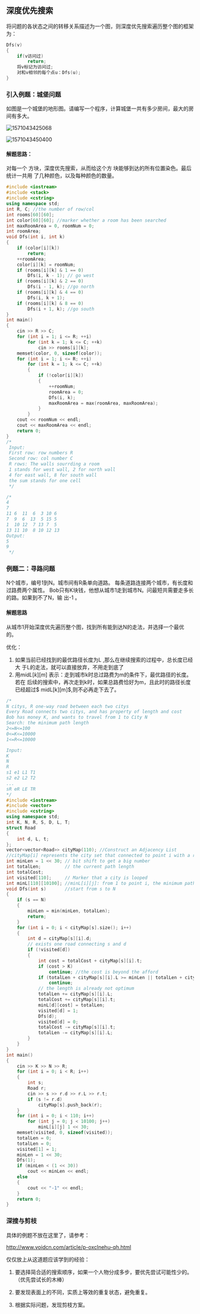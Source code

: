 ## 深度优先搜索

将问题的各状态之间的转移关系描述为一个图，则深度优先搜索遍历整个图的框架为：

```cpp
Dfs(v)
{
    if(v访问过)
        return;
    将v标记为访问过;
    对和v相邻的每个点u：Dfs(u);
}
```

### 引入例题：城堡问题

如图是一个城堡的地形图。请编写一个程序，计算城堡一共有多少房间，最大的房间有多大。

![1571043425068](READ.ME.assets/1571043425068.png)

![1571043450400](READ.ME.assets/1571043450400.png)

#### 解题思路：

 对每一个 方块，深度优先搜索，从而给这个方 块能够到达的所有位置染色。最后统计一共用 了几种颜色，以及每种颜色的数量。 



```cpp
#include <iostream>
#include <stack>
#include <cstring>
using namespace std;
int R, C; //the number of row/col
int rooms[60][60];
int color[60][60]; //marker whether a room has been searched
int maxRoomArea = 0, roomNum = 0;
int roomArea;
void Dfs(int i, int k)
{
    if (color[i][k])
        return;
    ++roomArea;
    color[i][k] = roomNum;
    if (rooms[i][k] & 1 == 0)
        Dfs(i, k - 1); // go west
    if (rooms[i][k] & 2 == 0)
        Dfs(i - 1, k); //go north
    if (rooms[i][k] & 4 == 0)
        Dfs(i, k + 1);
    if (rooms[i][k] & 8 == 0)
        Dfs(i + 1, k); //go south
}
int main()
{
    cin >> R >> C;
    for (int i = 1; i <= R; ++i)
        for (int k = 1; k <= C; ++k)
            cin >> rooms[i][k];
    memset(color, 0, sizeof(color));
    for (int i = 1; i <= R; ++i)
        for (int k = 1; k <= C; ++k)
        {
            if (!color[i][k])
            {
                ++roomNum;
                roomArea = 0;
                Dfs(i, k);
                maxRoomArea = max(roomArea, maxRoomArea);
            }
        }
    cout << roomNum << endl;
    cout << maxRoomArea << endl;
    return 0;
}
/*
 Input:
 First row: row numbers R
 Second row: col number C
 R rows: The walls sourrding a room
 1 stands for west wall, 2 for north wall
 4 for east wall, 8 for south wall
 the sum stands for one cell
 */

/*
4
7
11 6  11  6  3 10 6
7  9  6  13  5 15 5
1  10 12  7 13 7  5
13 11 10  8 10 12 13
Output:
5
9
 */
```

### 例题二：寻路问题

 N个城市，编号1到N。城市间有R条单向道路。 每条道路连接两个城市，有长度和过路费两个属性。 Bob只有K块钱，他想从城市1走到城市N。问最短共需要走多长的路。如果到不了N，输 出-1 。

#### 解题思路

从城市1开始深度优先遍历整个图，找到所有能到达N的走法，并选择一个最优的。

优化：

1. 如果当前已经找到的最优路径长度为L ,那么在继续搜索的过程中，总长度已经大 于L的走法，就可以直接放弃，不用走到底了 
2.  用$midL[ k][m]$ 表示：走到城市k时总过路费为m的条件下，最优路径的长度。若在 后续的搜索中，再次走到k时，如果总路费恰好为m，且此时的路径长度已经超过$ midL[k][m]$,则不必再走下去了。 

```cpp
/*
N citys, R one-way road between each two citys
Every Road connects two citys, and has property of length and cost
Bob has money K, and wants to travel from 1 to City N
Search: the minimum path length
2<=N<=100
0<=K<=10000
1<=R<=10000

Input:
K
N
R
s1 e1 L1 T1
s2 e2 L2 T2
...
sR eR LE TR
*/
#include <iostream>
#include <vector>
#include <cstring>
using namespace std;
int K, N, R, S, D, L, T;
struct Road
{
    int d, L, t;
};
vector<vector<Road>> cityMap(110); //Construct an Adjacency List
//cityMap[i] represents the city set that connected to point i with a road
int minLen = 1 << 30; // bit shift to get a big number
int totalLen;         // the current path length
int totalCost;
int visited[110];     // Marker that a city is looped
int minL[110][10100]; //minL[i][j]: from 1 to point i, the minimum path length with cost of j
void Dfs(int s)       //start from s to N
{
    if (s == N)
    {
        minLen = min(minLen, totalLen);
        return;
    }
    for (int i = 0; i < cityMap[s].size(); i++)
    {
        int d = cityMap[s][i].d;
        // exists one road connecting s and d
        if (!visited[d])
        {
            int cost = totalCost + cityMap[s][i].t;
            if (cost > K)
                continue; //the cost is beyond the afford
            if (totalLen + cityMap[s][i].L >= minLen || totalLen + cityMap[s][i].L >= minL[d][cost])
                continue;
            // the length is already not optimum
            totalLen += cityMap[s][i].L;
            totalCost += cityMap[s][i].t;
            minL[d][cost] = totalLen;
            visited[d] = 1;
            Dfs(d);
            visited[d] = 0;
            totalCost -= cityMap[s][i].t;
            totalLen -= cityMap[s][i].L;
        }
    }
}
int main()
{
    cin >> K >> N >> R;
    for (int i = 0; i < R; i++)
    {
        int s;
        Road r;
        cin >> s >> r.d >> r.L >> r.t;
        if (s != r.d)
            cityMap[s].push_back(r);
    }
    for (int i = 0; i < 110; i++)
        for (int j = 0; j < 10100; j++)
            minL[i][j] 1 << 30;
    memset(visited, 0, sizeof(visited));
    totalLen = 0;
    totalLen = 0;
    visited[1] = 1;
    minLen = 1 << 30;
    Dfs(1);
    if (minLen < (1 << 30))
        cout << minLen << endl;
    else
    {
        cout << "-1" << endl;
    }
    return 0;
}
```

### 深搜与剪枝

具体的例题不放在这里了，请参考：

 http://www.voidcn.com/article/p-oxclnehu-qh.html 

仅仅放上从这道题应该学到的经验：

1. 要选择简合适的搜索顺序，如果一个人物分成多步，要优先尝试可能性少的。 （优先尝试长的木棒）

2. 要发现表面上的不同，实质上等效的重复状态，避免重复。

3. 根据实际问题，发现剪枝方案。